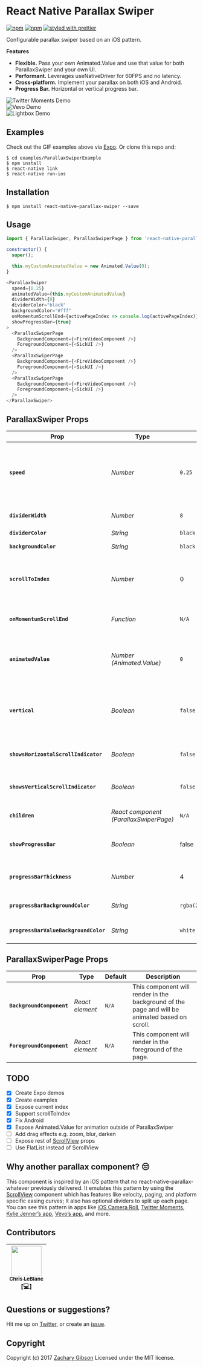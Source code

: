 # React Native Parallax Swiper
[![npm](https://img.shields.io/npm/v/react-native-parallax-swiper.svg?style=flat-square)](https://www.npmjs.com/package/react-native-parallax-swiper)
[![npm](https://img.shields.io/npm/dm/react-native-parallax-swiper.svg?style=flat-square)](https://www.npmjs.com/package/react-native-parallax-swiper)
[![styled with prettier](https://img.shields.io/badge/styled_with-prettier-ff69b4.svg?style=flat-square)](https://github.com/prettier/prettier)

Configurable parallax swiper based on an iOS pattern.

__Features__
- __Flexible.__ Pass your own Animated.Value and use that value for both ParallaxSwiper and your own UI.
- __Performant.__ Leverages useNativeDriver for 60FPS and no latency.
- __Cross-platform.__ Implement your parallax on both iOS and Android.
- __Progress Bar.__ Horizontal or vertical progress bar.

![Twitter Moments Demo](https://user-images.githubusercontent.com/10658888/30244667-636cfc0e-9588-11e7-9805-3a0c5649ab4b.gif)  
![Vevo Demo](https://user-images.githubusercontent.com/10658888/30244668-66164c3a-9588-11e7-9cfa-c0c5dc29090c.gif)  
![Lightbox Demo](https://user-images.githubusercontent.com/10658888/30244669-68924b4e-9588-11e7-9426-b081953115fc.gif)

## Examples
Check out the GIF examples above via [Expo](https://expo.io/@zachgibson/ParallaxSwiperExample). Or clone this repo and:
```shell
$ cd examples/ParallaxSwiperExample
$ npm install
$ react-native link
$ react-native run-ios
```

## Installation
```shell
$ npm install react-native-parallax-swiper --save
```

## Usage
```javascript
import { ParallaxSwiper, ParallaxSwiperPage } from 'react-native-parallax-swiper';
```

```javascript
constructor() {
  super();

  this.myCustomAnimatedValue = new Animated.Value(0);
}
```

```javascript
<ParallaxSwiper
  speed={0.25}
  animatedValue={this.myCustomAnimatedValue}
  dividerWidth={8}
  dividerColor="black"
  backgroundColor="#fff"
  onMomentumScrollEnd={activePageIndex => console.log(activePageIndex)}
  showProgressBar={true}
>
  <ParallaxSwiperPage
    BackgroundComponent={<FireVideoComponent />}
    ForegroundComponent={<SickUI />}
  />
  <ParallaxSwiperPage
    BackgroundComponent={<FireVideoComponent />}
    ForegroundComponent={<SickUI />}
  />
  <ParallaxSwiperPage
    BackgroundComponent={<FireVideoComponent />}
    ForegroundComponent={<SickUI />}
  />
</ParallaxSwiper>
```

## ParallaxSwiper Props
| Prop | Type | Default | Description |
|---|---|---|---|
| __`speed`__ | _Number_ | `0.25` | This number determines how fast `BackgroundComponent` moves. Set to 0 for no movement at all, set to 1 and background will move as fast as the scroll. |
| __`dividerWidth`__ | _Number_ | `8` | The width of the divider between each page. (horizontal only) |
| __`dividerColor`__ | _String_ | `black` | Color of divider. |
| __`backgroundColor`__ | _String_ | `black` | ParallaxSwiper’s background color. |
| __`scrollToIndex`__ | _Number_ | 0 | Scroll to index with a smooth animation using state. If set in componentDidMount() scroll is immediate with no animation. |
| __`onMomentumScrollEnd`__ | _Function_ | `N/A` | Fired when ScrollView stops scrolling and is passed the current page index. |
| __`animatedValue`__ | _Number (Animated.Value)_ | `0` | Optionally pass a new instance of Animated.Value to  access the animated value outside of ParallaxSwiper. |
| __`vertical`__ | _Boolean_ | `false` | When true, ParallaxSwiper’s children are arranged vertically in a column instead of horizontally in a row. For now only iOS supports this. |
| __`showsHorizontalScrollIndicator`__ | _Boolean_ | `false` | When true, shows a horizontal scroll indicator. The default value is false. |
| __`showsVerticalScrollIndicator`__ | _Boolean_ | `false` | When true, shows a vertical scroll indicator. The default value is false. |
| __`children`__ | _React component (ParallaxSwiperPage)_ | `N/A` | Each top-level ParallaxSwiperPage child. |
| __`showProgressBar`__ | _Boolean_ | false | When true, a progress bar will render on bottom for horizontal and left on vertical. |
| __`progressBarThickness`__ | _Number_ | 4 | Thickness translates to height for horizontal and width for vertical progress bar. |
| __`progressBarBackgroundColor`__ | _String_ | `rgba(255,255,255,0.25)` | Background color of progress bar background. |
| __`progressBarValueBackgroundColor`__ | _String_ | `white` | Background color of progress bar value background. |

## ParallaxSwiperPage Props
| Prop | Type | Default | Description |
|---|---|---|---|
| __`BackgroundComponent`__ | _React element_ | `N/A` | This component will render in the background of the page and will be animated based on scroll. |
| __`ForegroundComponent`__ | _React element_ | `N/A` | This component will render in the foreground of the page. |

## TODO
- [x] Create Expo demos
- [x] Create examples
- [x] Expose current index
- [x] Support scrollToIndex
- [x] Fix Android
- [x] Expose Animated.Value for animation outside of ParallaxSwiper
- [ ] Add drag effects e.g. zoom, blur, darken
- [ ] Expose rest of [ScrollView](http://facebook.github.io/react-native/releases/0.47/docs/scrollview.html#scrollview) props
- [ ] Use FlatList instead of ScrollView

## Why another parallax component? 😒
This component is inspired by an iOS pattern that no react-native-parallax-whatever previously delivered. It emulates this pattern by using the [ScrollView](http://facebook.github.io/react-native/releases/0.48/docs/scrollview.html) component which has features like velocity, paging, and platform specific easing curves; It also has optional dividers to split up each page. You can see this pattern in apps like [iOS Camera Roll](https://goo.gl/GY3bFQ), [Twitter Moments](https://goo.gl/CvzCQA), [Kylie Jenner’s app](https://goo.gl/yDB69S), [Vevo’s app](https://goo.gl/FMSSeF), and more.

## Contributors
[<img src="https://avatars0.githubusercontent.com/u/2807897?v=4&s=460" width="80px;"/><br /><sub>Chris LeBlanc</sub>](https://github.com/LeBlaaanc)<br />[💻]|
| :---: |

## Questions or suggestions?
Hit me up on [Twitter](https://twitter.com/zacharykeith_), or create an [issue](https://github.com/zachgibson/react-native-parallax-swiper/issues).

## Copyright
Copyright (c) 2017 [Zachary Gibson](http://zachgibsondesign.com/) Licensed under the MIT license.
